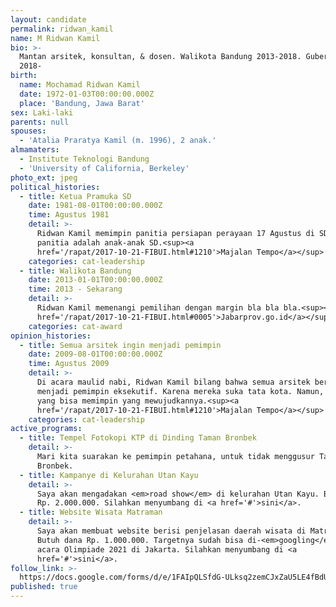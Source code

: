 ```yaml
---
layout: candidate
permalink: ridwan_kamil
name: M Ridwan Kamil
bio: >-
  Mantan arsitek, konsultan, & dosen. Walikota Bandung 2013-2018. Gubernur Jabar
  2018-
birth:
  name: Mochamad Ridwan Kamil
  date: 1972-01-03T00:00:00.000Z
  place: 'Bandung, Jawa Barat'
sex: Laki-laki
parents: null
spouses:
  - 'Atalia Praratya Kamil (m. 1996), 2 anak.'
almamaters:
  - Institute Teknologi Bandung
  - 'University of California, Berkeley'
photo_ext: jpeg
political_histories:
  - title: Ketua Pramuka SD
    date: 1981-08-01T00:00:00.000Z
    time: Agustus 1981
    detail: >-
      Ridwan Kamil memimpin panitia persiapan perayaan 17 Agustus di SD. Seluruh
      panitia adalah anak-anak SD.<sup><a
      href='/rapat/2017-10-21-FIBUI.html#1210'>Majalan Tempo</a></sup>
    categories: cat-leadership
  - title: Walikota Bandung
    date: 2013-01-01T00:00:00.000Z
    time: 2013 - Sekarang
    detail: >-
      Ridwan Kamil memenangi pemilihan dengan margin bla bla bla.<sup><a
      href='/rapat/2017-10-21-FIBUI.html#0005'>Jabarprov.go.id</a></sup>
    categories: cat-award
opinion_histories:
  - title: Semua arsitek ingin menjadi pemimpin
    date: 2009-08-01T00:00:00.000Z
    time: Agustus 2009
    detail: >-
      Di acara maulid nabi, Ridwan Kamil bilang bahwa semua arsitek bercita-cita
      menjadi pemimpin eksekutif. Karena mereka suka tata kota. Namun, hanya
      yang bisa memimpin yang mewujudkannya.<sup><a
      href='/rapat/2017-10-21-FIBUI.html#1210'>Majalan Tempo</a></sup>
    categories: cat-leadership
active_programs:
  - title: Tempel Fotokopi KTP di Dinding Taman Bronbek
    detail: >-
      Mari kita suarakan ke pemimpin petahana, untuk tidak menggusur Taman
      Bronbek.
  - title: Kampanye di Kelurahan Utan Kayu
    detail: >-
      Saya akan mengadakan <em>road show</em> di kelurahan Utan Kayu. Butuh dana
      Rp. 2.000.000. Silahkan menyumbang di <a href='#'>sini</a>.
  - title: Website Wisata Matraman
    detail: >-
      Saya akan membuat website berisi penjelasan daerah wisata di Matraman.
      Butuh dana Rp. 1.000.000. Targetnya sudah bisa di-<em>googling</em> di
      acara Olimpiade 2021 di Jakarta. Silahkan menyumbang di <a
      href='#'>sini</a>.
follow_link: >-
  https://docs.google.com/forms/d/e/1FAIpQLSfdG-ULksq2zemCJxZaU5LE4fBdUrX8SCskPjRnmlJIWQGUjA/viewform
published: true
---
```

